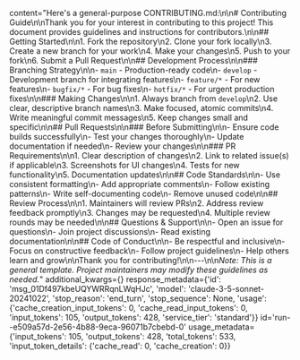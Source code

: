content="Here's a general-purpose CONTRIBUTING.md:\n\n# Contributing Guide\n\nThank you for your interest in contributing to this project! This document provides guidelines and instructions for contributors.\n\n## Getting Started\n\n1. Fork the repository\n2. Clone your fork locally\n3. Create a new branch for your work\n4. Make your changes\n5. Push to your fork\n6. Submit a Pull Request\n\n## Development Process\n\n### Branching Strategy\n\n- `main` - Production-ready code\n- `develop` - Development branch for integrating features\n- `feature/*` - For new features\n- `bugfix/*` - For bug fixes\n- `hotfix/*` - For urgent production fixes\n\n### Making Changes\n\n1. Always branch from `develop`\n2. Use clear, descriptive branch names\n3. Make focused, atomic commits\n4. Write meaningful commit messages\n5. Keep changes small and specific\n\n## Pull Requests\n\n### Before Submitting\n\n- Ensure code builds successfully\n- Test your changes thoroughly\n- Update documentation if needed\n- Review your changes\n\n### PR Requirements\n\n1. Clear description of changes\n2. Link to related issue(s) if applicable\n3. Screenshots for UI changes\n4. Tests for new functionality\n5. Documentation updates\n\n## Code Standards\n\n- Use consistent formatting\n- Add appropriate comments\n- Follow existing patterns\n- Write self-documenting code\n- Remove unused code\n\n## Review Process\n\n1. Maintainers will review PRs\n2. Address review feedback promptly\n3. Changes may be requested\n4. Multiple review rounds may be needed\n\n## Questions & Support\n\n- Open an issue for questions\n- Join project discussions\n- Read existing documentation\n\n## Code of Conduct\n\n- Be respectful and inclusive\n- Focus on constructive feedback\n- Follow project guidelines\n- Help others learn and grow\n\nThank you for contributing!\n\n---\n\n*Note: This is a general template. Project maintainers may modify these guidelines as needed.*" additional_kwargs={} response_metadata={'id': 'msg_01Df497kbeUQYWRRqnLWqHJc', 'model': 'claude-3-5-sonnet-20241022', 'stop_reason': 'end_turn', 'stop_sequence': None, 'usage': {'cache_creation_input_tokens': 0, 'cache_read_input_tokens': 0, 'input_tokens': 105, 'output_tokens': 428, 'service_tier': 'standard'}} id='run--e509a57d-2e56-4b88-9eca-96071b7cbebd-0' usage_metadata={'input_tokens': 105, 'output_tokens': 428, 'total_tokens': 533, 'input_token_details': {'cache_read': 0, 'cache_creation': 0}}